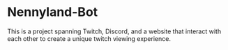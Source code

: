 # Nennyland-Bot
This is a project spanning Twitch, Discord, and a website that interact with each other to create a unique twitch viewing experience.
